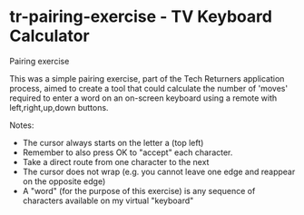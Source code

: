 # tr-pairing-exercise - TV Keyboard Calculator
Pairing exercise

This was a simple pairing exercise, part of the Tech Returners application process, aimed to create a tool that could calculate the number of
'moves' required to enter a word on an on-screen keyboard using a remote with left,right,up,down buttons.

Notes:
- The cursor always starts on the letter a (top left)
- Remember to also press OK to "accept" each character.
- Take a direct route from one character to the next
- The cursor does not wrap (e.g. you cannot leave one edge and reappear on the opposite edge)
- A "word" (for the purpose of this exercise) is any sequence of characters available on my virtual "keyboard"
